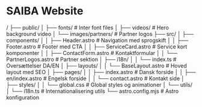# SAIBA Website

/
├── public/
│   ├── fonts/               # Inter font files
│   ├── videos/              # Hero background video
│   └── images/partners/     # Partner logos
├── src/
│   ├── components/
│   │   ├── Header.astro     # Navigation med sprogskift
│   │   ├── Footer.astro     # Footer med CTA
│   │   ├── ServiceCard.astro # Service kort komponenter
│   │   ├── ContactForm.astro # Kontaktformular
│   │   └── PartnerLogos.astro # Partner sektion
│   ├── i18n/
│   │   └── index.ts         # Oversættelser DA/EN
│   ├── layouts/
│   │   └── BaseLayout.astro # Hoved layout med SEO
│   ├── pages/
│   │   ├── index.astro      # Dansk forside
│   │   ├── en/index.astro   # Engelsk forside
│   │   └── contact.astro    # Kontakt side
│   ├── styles/
│   │   └── global.css       # Global styles og animationer
│   └── utils/
│       └── i18n.ts          # Internationalisering utils
└── astro.config.mjs         # Astro konfiguration
```

